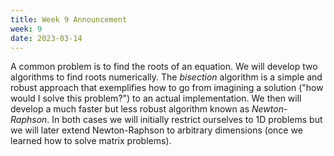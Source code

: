 ```yaml
---
title: Week 9 Announcement
week: 9
date: 2023-03-14
---
```


A common problem is to find the roots of an equation. We will develop
two algorithms to find roots numerically. The *bisection* algorithm is
a simple and robust approach that exemplifies how to go from imagining
a solution ("how would I solve this problem?") to an actual
implementation. We then will develop a much faster but less robust
algorithm known as *Newton-Raphson*. In both cases we will initially
restrict ourselves to 1D problems but we will later extend
Newton-Raphson to arbitrary dimensions (once we learned how to solve
matrix problems).
